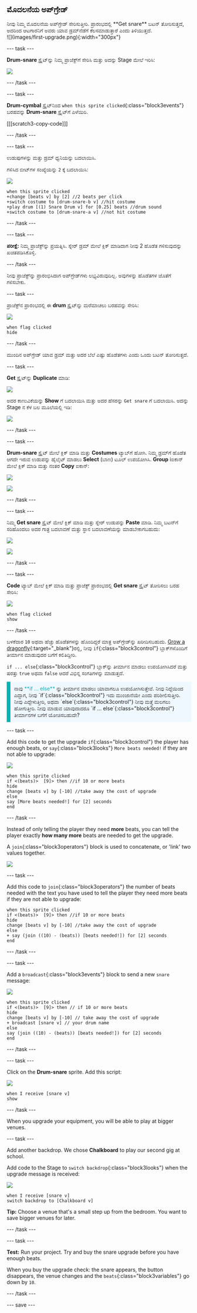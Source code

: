## ಮೊದಲನೆಯ ಅಪ್‌ಗ್ರೇಡ್

<div style="display: flex; flex-wrap: wrap">
<div style="flex-basis: 200px; flex-grow: 1; margin-right: 15px;">
ನೀವು ನಿಮ್ಮ ಮೊದಲನೆಯ ಅಪ್‌ಗ್ರೇಡ್‌ ಸೇರಿಸುತ್ತೀರಿ. ಪ್ರಾರಂಭದಲ್ಲಿ **Get snare** ಬಟನ್‌ ತೋರಿಸುತ್ತದೆ, ಅದರಿಂದ ಆಟಗಾರನಿಗೆ ಅವರು ಯಾವ ಡ್ರಮ್‌ನೆಡೆಗೆ ಕೆಲಸಮಾಡುತ್ತಾರೆ ಎಂದು ತಿಳಿಯುತ್ತದೆ.
</div>
<div>
![](images/first-upgrade.png){:width="300px"}
</div>
</div>

--- task ---

**Drum-snare** ಸ್ಪ್ರೈಟ್‌ನ್ನು ನಿಮ್ಮ ಪ್ರಾಜೆಕ್ಟ್‌ಗೆ ಸೇರಿಸಿ ಮತ್ತು ಅದನ್ನು Stage ಮೇಲೆ ಇರಿಸಿ:

![](images/snare-stage.png)

--- /task ---

--- task ---

**Drum-cymbal** ಸ್ಪ್ರೈಟ್‌ನಿಂದ `when this sprite clicked`{:class="block3events"} ಬರಹವನ್ನು **Drum-snare** ಸ್ಪ್ರೈಟ್‌ಗೆ ಎಳೆಯಿರಿ.

[[[scratch3-copy-code]]]

--- /task ---

--- task ---

ಉಡುಪುಗಳನ್ನು ಮತ್ತು ಡ್ರಮ್‌ ಧ್ವನಿಯನ್ನು ಬದಲಾಯಿಸಿ.

ಗಳಿಸಿದ ಬೀಟ್‌ಗಳ ಸಂಖ್ಯೆಯನ್ನು `2` ಕ್ಕೆ ಬದಲಾಯಿಸಿ:

![](images/snare-icon.png)

```blocks3
when this sprite clicked
+change [beats v] by [2] //2 beats per click
+switch costume to [drum-snare-b v] //hit costume
+play drum [(1) Snare Drum v] for [0.25] beats //drum sound
+switch costume to [drum-snare-a v] //not hit costume
```

--- /task ---

--- task ---

**ಪರೀಕ್ಷೆ:** ನಿಮ್ಮ ಪ್ರಾಜೆಕ್ಟ್‌ನ್ನು ಪ್ರಯತ್ನಿಸಿ. ಸ್ನೇರ್‌ ಡ್ರಮ್‌ ಮೇಲೆ ಕ್ಲಿಕ್‌ ಮಾಡಿದಾಗ ನೀವು 2 ಹೊಡೆತ ಗಳಿಸುವುದನ್ನು ಖಚಿತಪಡಿಸಿಕೊಳ್ಳಿ.

--- /task ---

ನೀವು ಪ್ರಾಜೆಕ್ಟ್‌ನ್ನು ಪ್ರಾರಂಭಿಸಿದಾಗ ಅಪ್‌ಗ್ರೇಡ್‌ಗಳು ಲಭ್ಯವಿರುವುದಿಲ್ಲ. ಅವುಗಳನ್ನು ಹೊಡೆತಗಳ ಜೊತೆಗೆ ಗಳಿಸಬೇಕು.

--- task ---

ಪ್ರಾಜೆಕ್ಟ್‌ನ ಪ್ರಾರಂಭದಲ್ಲಿ ಈ **drum** ಸ್ಪ್ರೈಟ್‌ನ್ನು ಮರೆಮಾಚಲು ಬರಹವನ್ನು ಸೇರಿಸಿ:

![](images/snare-icon.png)

```blocks3
when flag clicked
hide
```

--- /task ---

ಮುಂದಿನ ಅಪ್‌ಗ್ರೇಡ್‌ ಯಾವ ಡ್ರಮ್‌ ಮತ್ತು ಅದರ ಬೆಲೆ ಎಷ್ಟು ಹೊಡೆತಗಳು ಎಂದು ಒಂದು ಬಟನ್‌ ತೋರಿಸುತ್ತದೆ.

--- task ---

**Get** ಸ್ಪ್ರೈಟ್‌ನ್ನು **Duplicate** ಮಾಡಿ:

![](images/duplicate-get.png)

ಅದರ ಕಾಣುವಿಕೆಯನ್ನು **Show** ಗೆ ಬದಲಾಯಿಸಿ ಮತ್ತು ಅದರ ಹೆಸರನ್ನು `Get snare` ಗೆ ಬದಲಾಯಿಸಿ. ಅದನ್ನು Stage ನ ಕೆಳ ಬಲ ಮೂಲೆಯಲ್ಲಿ ಇಡಿ:

![](images/get-snare.png)

--- /task ---

--- task ---

**Drum-snare** ಸ್ಪ್ರೈಟ್‌ ಮೇಲೆ ಕ್ಲಿಕ್‌ ಮಾಡಿ ಮತ್ತು **Costumes** ಟ್ಯಾಬ್‌ಗೆ ಹೋಗಿ. ನಿಮ್ಮ ಡ್ರಮ್‌ಗೆ ಹೊಡೆತ ಆಗದೇ ಇರುವ ಉಡುಪನ್ನು ಹೈಲೈಟ್‌ ಮಾಡಲು **Select** (ಬಾಣ) ಟೂಲ್‌ ಉಪಯೋಗಿಸಿ. **Group** iಐಕಾನ್‌ ಮೇಲೆ ಕ್ಲಿಕ್‌ ಮಾಡಿ ಮತ್ತು ನಂತರ **Copy** ಐಕಾನ್:

![](images/snare-icon.png)

![](images/copy-costume.png)

--- /task ---

--- task ---

ನಿಮ್ಮ **Get snare** ಸ್ಪ್ರೈಟ್‌ ಮೇಲೆ ಕ್ಲಿಕ್‌ ಮಾಡಿ ಮತ್ತು ಸ್ನೇರ್‌ ಉಡುಪನ್ನು **Paste** ಮಾಡಿ. ನಿಮ್ಮ ಬಟನ್‌ಗೆ ಸರಿಹೊಂದಲು ಅದರ ಗಾತ್ರ ಬದಲಾವಣೆ ಮತ್ತು ಸ್ಥಾನ ಬದಲಾವಣೆಯನ್ನು ಮಾಡಬೇಕಾಗಬಹುದು:

![](images/get-snare-icon.png)

![](images/paste-costume.png)

--- /task ---

--- task ---

**Code** ಟ್ಯಾಬ್‌ ಮೇಲೆ ಕ್ಲಿಕ್‌ ಮಾಡಿ ಮತ್ತು ಪ್ರಾಜೆಕ್ಟ್‌ ಪ್ರಾರಂಭದಲ್ಲಿ **Get snare** ಸ್ಪ್ರೈಟ್‌ ತೋರಿಸಲು ಬರಹ ಸೇರಿಸಿ:

![](images/get-snare-icon.png)

```blocks3
when flag clicked
show
```

--- /task ---

ಬಳಕೆದಾರ `10` ಅಥವಾ ಹೆಚ್ಚು ಹೊಡೆತಗಳನ್ನು ಹೊಂದಿದ್ದರೆ ಮಾತ್ರ ಅಪ್‌ಗ್ರೇಡ್‌ನ್ನು ಖರೀದಿಸಬಹುದು. [Grow a dragonfly](https://projects.raspberrypi.org/en/projects/grow-a-dragonfly){:target="_blank"}ರಲ್ಲಿ, ನೀವು `if`{:class="block3control"} ಬ್ಲಾಕ್‌ಗಳೊಂದಿಗೆ ತೀರ್ಮಾನ ಮಾಡುವುದರ ಬಗೆಗೆ ಕಲಿತಿದ್ದೀರಿ.

`if ... else`{:class="block3control"} ಬ್ಲಾಕ್‌ನ್ನು ತೀರ್ಮಾನ ಮಾಡಲು ಉಪಯೋಗಿಸಿದರೆ ಮತ್ತು ಷರತ್ತು `true` ಅಥವಾ `false` ಆದರೆ ವಿಭಿನ್ನ ಸಂಗತಿಗಳನ್ನು ಮಾಡುತ್ತದೆ.

<p style="border-left: solid; border-width:10px; border-color: #0faeb0; background-color: aliceblue; padding: 10px;">
ನಾವು <span style="color: #0faeb0">**if ... else**</span> ನ್ನು ತೀರ್ಮಾನ ಮಾಡಲು ಯಾವಾಗಲೂ ಉಪಯೋಗಿಸುತ್ತೇವೆ. ನೀವು ನಿದ್ದೆಯಿಂದ ಎದ್ದಾಗ, ನೀವು `if`{:class="block3control"} ಇದು ಮುಂಜಾನೆಯೇ ಎಂದು ಪರಿಶೀಲಿಸುತ್ತೀರಿ. ನೀವು ಎದ್ದೇಳುತ್ತೀರಿ, ಅಥವಾ `else`{:class="block3control"} ನೀವು ಮತ್ತೆ ಮಲಗಲು ಹೋಗುತ್ತೀರಿ. ನೀವು ಮಾಡುವ ಯಾವುದಾದರೂ `if ... else`{:class="block3control"} ತೀರ್ಮಾನಗಳ ಬಗೆಗೆ ಯೋಚಿಸಬಹುದೇ? 
</p>

--- task ---

Add this code to get the upgrade `if`{:class="block3control"} the player has enough beats, or `say`{:class="block3looks"} `More beats needed!` if they are not able to upgrade:

![](images/get-snare-icon.png)

```blocks3
when this sprite clicked
if <(beats)>  [9]> then //if 10 or more beats
hide
change [beats v] by [-10] //take away the cost of upgrade
else
say [More beats needed!] for [2] seconds 
end
```

--- /task ---

Instead of only telling the player they need **more** beats, you can tell the player exactly **how many more** beats are needed to get the upgrade.

A `join`{:class="block3operators"} block is used to concatenate, or 'link' two values together.

![](images/get-snare-icon.png)

--- task ---

Add this code to `join`{:class="block3operators"} the number of beats needed with the text you have used to tell the player they need more beats if they are not able to upgrade:

```blocks3
when this sprite clicked
if <(beats)>  [9]> then //if 10 or more beats
hide
change [beats v] by [-10] //take away the cost of upgrade
else
+ say (join ((10) - (beats)) [beats needed!]) for [2] seconds
end
```

--- /task ---

--- task ---

Add a `broadcast`{:class="block3events"} block to send a new `snare` message:

![](images/get-snare-icon.png)

```blocks3
when this sprite clicked
if <(beats)>  [9]> then // if 10 or more beats
hide
change [beats v] by [-10] // take away the cost of upgrade
+ broadcast [snare v] // your drum name
else
say (join ((10) - (beats)) [beats needed!]) for [2] seconds
end
```

--- /task ---

--- task ---

Click on the **Drum-snare** sprite. Add this script:

![](images/snare-icon.png)

```blocks3
when I receive [snare v]
show
```

--- /task ---

When you upgrade your equipment, you will be able to play at bigger venues.

--- task ---

Add another backdrop. We chose **Chalkboard** to play our second gig at school.

Add code to the Stage to `switch backdrop`{:class="block3looks"} when the upgrade message is received:

![](images/stage-icon.png)

```blocks3
when I receive [snare v]
switch backdrop to [Chalkboard v]
```

**Tip:** Choose a venue that's a small step up from the bedroom. You want to save bigger venues for later.

--- /task ---

--- task ---

**Test:** Run your project. Try and buy the snare upgrade before you have enough beats.

When you buy the upgrade check: the snare appears, the button disappears, the venue changes and the `beats`{:class="block3variables"} go down by `10`.

--- /task ---

--- save ---

